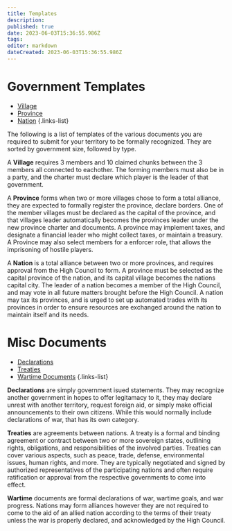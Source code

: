 ```yaml
---
title: Templates
description: 
published: true
date: 2023-06-03T15:36:55.986Z
tags: 
editor: markdown
dateCreated: 2023-06-03T15:36:55.986Z
---
```


# Government Templates

- [Village](/registry/template/village)
- [Province](/registry/template/province)
- [Nation](/registry/template/nation)
{.links-list}

The following is a list of templates of the various documents you are required to submit for your territory to be formally recognized. They are sorted by government size, followed by type.

A **Village** requires 3 members and 10 claimed chunks between the 3 members all connected to eachother. The forming members must also be in a party, and the charter must declare which player is the leader of that government.

A **Province** forms when two or more villages chose to form a total alliance, they are expected to formally register the province, declare borders. One of the member villages must be declared as the capital of the province, and that villages leader automatically becomes the provinces leader under the new province charter and documents. A province may implement taxes, and designate a financial leader who might collect taxes, or maintain a treasury. A Province may also select members for a enforcer role, that allows the imprisoning of hostile players.

A **Nation** is a total alliance between two or more provinces, and requires approval from the High Council to form. A province must be selected as the capital province of the nation, and its capital village becomes the nations capital city. The leader of a nation becomes a member of the High Council, and may vote in all future matters brought before the High Council. A nation may tax its provinces, and is urged to set up automated trades with its provinces in order to ensure resources are exchanged around the nation to maintain itself and its needs.



# Misc Documents
- [Declarations](/registry/template/docs/declaration)
- [Treaties](/registry/template/docs/treaty)
- [Wartime Documents](/registry/template/docs/war)
{.links-list}

**Declarations** are simply government isued statements. They may recognize another government in hopes to offer legitamacy to it, they may declare unrest with another territory, request foreign aid, or simply make official announcements to their own citizens. While this would normally include declarations of war, that has its own category.

**Treaties** are agreements between nations. A treaty is a formal and binding agreement or contract between two or more sovereign states, outlining rights, obligations, and responsibilities of the involved parties. Treaties can cover various aspects, such as peace, trade, defense, environmental issues, human rights, and more. They are typically negotiated and signed by authorized representatives of the participating nations and often require ratification or approval from the respective governments to come into effect.

**Wartime** documents are formal declarations of war, wartime goals, and war progress. Nations may form alliances however they are not required to come to the aid of an allied nation according to the terms of their treaty unless the war is properly declared, and acknowledged by the High Council.

